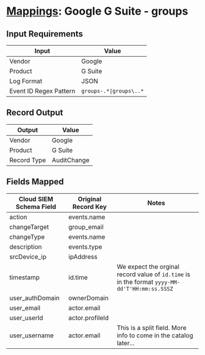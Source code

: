 # [Mappings](README.md): Google G Suite - groups

## Input Requirements

|Input|Value|
|-----|-----|
|Vendor|Google|
|Product|G Suite|
|Log Format|JSON|
|Event ID Regex Pattern|`groups-.*\|groups\..*`|

## Record Output

|Output|Value|
|------|-----|
|Vendor|Google|
|Product|G Suite|
|Record Type|AuditChange|

## Fields Mapped

|Cloud SIEM Schema Field|Original Record Key|Notes|
|-----------------------|-------------------|-----|
|action|events.name||
|changeTarget|group_email||
|changeType|events.name||
|description|events.type||
|srcDevice_ip|ipAddress||
|timestamp|id.time|We expect the orginal record value of `id.time` is in the format `yyyy-MM-dd'T'HH:mm:ss.SSSZ`|
|user_authDomain|ownerDomain||
|user_email|actor.email||
|user_userId|actor.profileId||
|user_username|actor.email|This is a split field. More info to come in the catalog later...|

